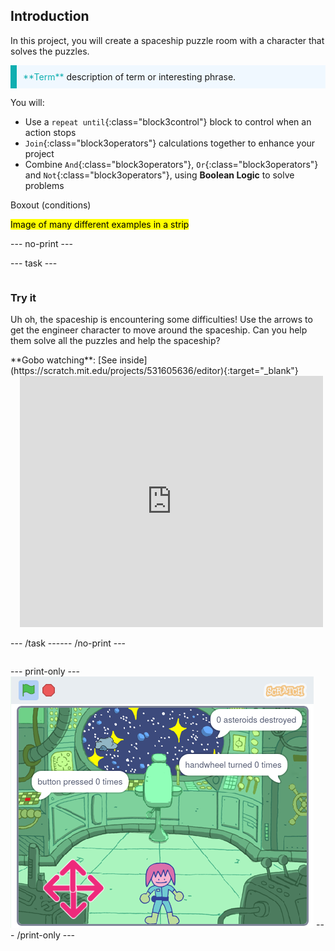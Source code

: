 ## Introduction

In this project, you will create a spaceship puzzle room with a character that solves the puzzles.

<p style="border-left: solid; border-width:10px; border-color: #0faeb0; background-color: aliceblue; padding: 10px;">
<span style="color: #0faeb0">**Term**</span> description of term or interesting phrase.
</p>

You will:
+ Use a `repeat until`{:class="block3control"} block to control when an action stops
+ `Join`{:class="block3operators"} calculations together to enhance your project
+ Combine `And`{:class="block3operators"}, `Or`{:class="block3operators"} and `Not`{:class="block3operators"}, using **Boolean Logic** to solve problems

Boxout (conditions)

<mark>Image of many different examples in a strip</mark>

--- no-print ---

--- task ---

<div style="display: flex; flex-wrap: wrap">
<div style="flex-basis: 175px; flex-grow: 1">  

### Try it 

Uh oh, the spaceship is encountering some difficulties! Use the arrows to get the engineer character to move around the spaceship. Can you help them solve all the puzzles and help the spaceship?

</div>
<div>
**Gobo watching**: [See inside](https://scratch.mit.edu/projects/531605636/editor){:target="_blank"}
<div class="scratch-preview" style="margin-left: 15px;">
  <iframe allowtransparency="true" width="485" height="402" src="https://scratch.mit.edu/projects/embed/531605636/?autostart=false" frameborder="0"></iframe>
</div>

</div>

--- /task ---

--- /no-print ---

--- print-only ---
![Completed project](images/showcase_static.png)
--- /print-only ---


